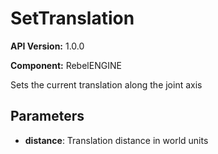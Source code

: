 # SetTranslation

**API Version:** 1.0.0

**Component:** RebelENGINE

Sets the current translation along the joint axis

## Parameters

- **distance**: Translation distance in world units

